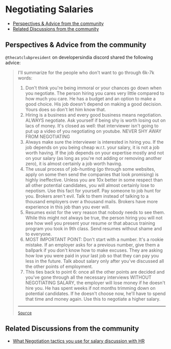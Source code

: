 <!-- omit from toc -->
# Negotiating Salaries

- [Perspectives \& Advice from the community](#perspectives--advice-from-the-community)
- [Related Discussions from the community](#related-discussions-from-the-community)

## Perspectives & Advice from the community

`@thecatclubpresident` on developersindia discord shared the following advice:

<blockquote>

I'll summarize for the people who don't want to go through 6k-7k words:

1. Don't think you're being immoral or your chances go down when you negotiate. The person hiring you cares very little compared to how much you care. He has a budget and an option to make a good choice. His job doesn't depend on making a good decision. Yours does so don't let him know that.
2. Hiring is a business and every good business means negotiation. ALWAYS negotiate. Ask yourself if being shy is worth losing out on lacs of money. It's closed as well: that interviewer isn't going to put up a video of you negotiating on youtube. NEVER SHY AWAY FROM NEGOTIATING
3. Always make sure the interviewer is interested in hiring you. If the job depends on you being cheap w.r.t. your salary, it is not a job worth having. If the job depends on your expertise mostly and not on your salary (as long as you're not adding or removing another zero), it is almost certainly a job worth having.
4. The usual process of job-hunting (go through some websites, apply on some then send the companies that look promising) is highly ineffective. Unless you are 10x better in some respect than all other potential candidates, you will almost certainly lose to nepotism. Use this fact for yourself. Pay someone to job hunt for you. Brokers aren't evil. Talk to them instead of talking to a thousand employers over a thousand mails. Brokers have more experience in this job than you ever will. 
5. Resumes exist for the very reason that nobody needs to see them. While this might not always be true, the person hiring you will not see how well you present your resume or that abacus training program you took in 9th class. Send resumes without shame and to everyone.
6. MOST IMPORTANT POINT: Don't start with a number. It's a rookie mistake. If an employer asks for a previous number, give them a ballpark if you don't know how to make excuses. They are asking how low you were paid in your last job so that they can pay you less in the future. Talk about salary only after you've discussed all the other points of employment.
7. This ties back to point 6: once all the other points are decided and you've gone through all the necessary interviews WITHOUT NEGOTIATING SALARY, the employer will lose money if he doesn't hire you. He has spent weeks if not months trimming down on potential candidates. If he doesn't choose now, he'll have to spend that time and money again. Use this to negotiate a higher salary.

---

[`Source`](https://discord.com/channels/669880381649977354/670198758343966740/681394827337662476)

</blockquote>

## Related Discussions from the community

- [What Negotiation tactics you use for salary discussion with HR](https://www.reddit.com/r/developersIndia/comments/1f716gq/what_negotiation_tactics_you_use_for_salary/)